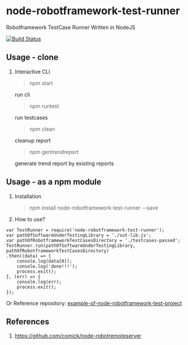 # node-robotframework-test-runner
Robotframework TestCase Runner Written in NodeJS

[![Build Status](https://travis-ci.org/samick17/node-robotframework-test-runner.svg?branch=master)](https://travis-ci.org/samick17/node-robotframework-test-runner)


## Usage - clone
1. Interactive CLI

    > npm start
    
    run cli

    > npm runtest
    
    run testcases

    > npm clean
    
    cleanup report

    > npm gentrendreport
    
    generate trend report by existing reports

## Usage - as a npm module

1. Installation

    > npm install node-robotframework-test-runner --save

2. How to use?

```
var TestRunner = require('node-robotframework-test-runner');
var pathOfSoftwareUnderTestingLibrary = './sut-lib.js';
var pathOfRobotframeworkTestCasesDirectory = './testcases-passed';
TestRunner.run(pathOfSoftwareUnderTestingLibrary, pathOfRobotframeworkTestCasesDirectory)
.then((data) => {
    console.log(data[0]);
    console.log('done!!!');
    process.exit();
}, (err) => {
    console.log(err);
    process.exit();
});
```

   Or Reference repository: [example-of-node-robotframework-test-project](https://github.com/samick17/example-of-node-robotframework-test-project) 

## References
1. https://github.com/comick/node-robotremoteserver


